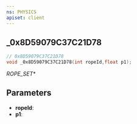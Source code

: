 ```yaml
---
ns: PHYSICS
apiset: client
---
```

## _0x8D59079C37C21D78

```c
// 0x8D59079C37C21D78
void _0x8D59079C37C21D78(int ropeId,float p1);
```

_ROPE_SET_*

## Parameters
* **ropeId**:
* **p1**:



